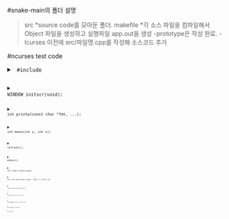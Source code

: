 #snake-main의 폴더 설명
>src
>*source code를 모아둔 폴더.
>makefile
>*각 소스 파일을 컴파일해서 Object 파일을 생성하고 실행파일 app.out을 생성
>   -prototype은 작성 완료. -lcurses 이전에 src/파일명.cpp를 작성해 소스코드 추가

#ncurses test code
<details>
<summary>
<code> #include <ncurses.h>
</summary>
ncurses 라이브러리를 사용하는 C/C++ 프로그램들의  컴파일을 위해 <ncurses.h> 헤더파일을 포함하여야 한다
</details>

<details>
<summary>
<code>WINDOW initscr(void);
</summary>
initscr() 함수를  반드시 먼저 호출하여 터미널을 초기화하여야 한다. initscr() 함수는 'stdscr' 이라 일컫는 기본 윈도우를 생성한다.
</details>

<details>
<summary>
<code>int printw(const char *fmt, ...);
</summary>
stdscr 인 기본 윈도우 내에 (y, x) 위치에 문자열을 출력한다. 프로그램에서는 커서 위치가 0, 0 이기 때문에 현재 윈도우의 좌상단에 문자열을 출력한다.
</details>

<details>
<summary>
<code>int move(int y, int x);
</summary>
해당 좌표에 커서를 넘겨준다. 첫 번째 인자에는 y좌표, 두 번째 인자에는 x좌표를 파라미터로 가진다.
</details>

<details>
<summary>
<code>refresh();
</summary>
실제로 printw 함수를 실행한다고 바로 화면에 문자열이 출력되는 것이 아니다.
함수 printw 는 기본 윈도우에 문자열을 쓰고, 화면에 출력은 하지 않는다. 즉 윈도우 버퍼에 데이터를 쓰기만 함을 의미한다.
윈도우의 버퍼의 내용을 화면에 출력하기 위해서는 refresh() 함수를 호출여야 한다.
</details>

<details>
<summary>
<code>endwin()
</summary>
최종 ncurses 모드를 종료하여야 한다.  이를 생략하면 프로그램 종료 후 터미널이 비정상적으로 동작할 수 있다.
함수 endwin() 는 ncurses 에 의해 점유되었던 메모리의 해제 후, 터미널을 일반 모드로 변경한다.
</details>

<details>
<summary>
<code>int start_color(void)
</summary>
ncurses에 color attribute 사용 선언
</details>

<details>
<summary>
<code>int init_pair(short pair, short f, short b);
</summary>
색 attribute를 설정한다. 한쌍의 색 속성을 설정
인자 (숫자, 폰트색, 폰트배경색)
ex) init_pair(1, COLOR_RED, COLOR_WHITE);
1번 팔레트
폰트 색상 : 빨간색, 폰트 배경 색상 : 흰색
반환값 : 성공 시 0, 실패 시 -1
</details>

<details>
<summary>
<code>int attron(int attrs);
</summary>
적용할 속성 설정
ex) attron(COLOR_PAIR(1))
1번 팔레트 사용
반환값
성공 시 0, 실패 시 -1
</details>

<details>
<summary>
<code>int attroff(int attrs);
</summary>
attribute의 해제
printw 함수 출력전 속성을 키고 끄는 함수이다. 인자로 COLOR_PAIR을 넣어주면 앞에 초기화 해주었던 pair의 속성이 활성화 된다
</details>

<details>
<summary>
<code>box(WINDOW,vertical,horizontal)
</summary>
윈도우의 테두리를 생성한다.
</details>

<details>
<summary>
<code>wbkgd(WINDOW, COLOR_PAIR)
</summary>
윈도우의 백그라운드컬러를 조정한다.
</details>

<details>
<summary>
<code>delwin(WINDOW)
</summary>
생성한 서브 WINDOW를 삭제한다.
</detail>